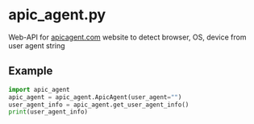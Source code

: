 # apic_agent.py
Web-API for [apicagent.com](https://www.apicagent.com) website to detect browser, OS, device from user agent string

## Example
```python
import apic_agent
apic_agent = apic_agent.ApicAgent(user_agent="")
user_agent_info = apic_agent.get_user_agent_info()
print(user_agent_info)
```
